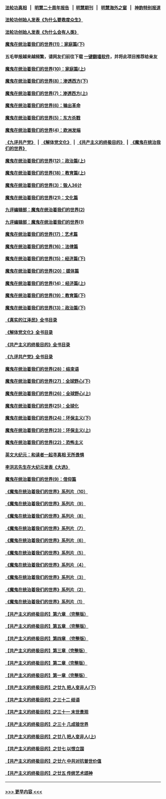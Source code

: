 #### [法轮功真相](https://github.com/gfw-breaker/truth/blob/master/README.md?t=0) &nbsp;&nbsp;|&nbsp;&nbsp; [明慧二十周年报告](https://github.com/gfw-breaker/mh-reports/blob/master/README.md?t=0) &nbsp;&nbsp;|&nbsp;&nbsp;[明慧期刊](https://github.com/gfw-breaker/mh-qikan) &nbsp;&nbsp;|&nbsp;&nbsp; [明慧海外之窗](https://github.com/gfw-breaker/mh-news/blob/master/README.md?t=0) &nbsp;&nbsp;|&nbsp;&nbsp; [神韵特别报道](https://github.com/gfw-breaker/mh-news/blob/master/shenyun.md?t=0)
#### [法轮功创始人发表《为什么要救度众生》](../pages/nsc422/n13975246.md?t=06141543) 
#### [法轮功创始人发表《为什么会有人类》](../pages/nsc422/n13912117.md?t=06141543) 
#### [魔鬼在统治着我们的世界(11)：家庭篇(下)](../pages/nsc422/n10440961.md?t=06141543) 
#### 五毛举报越来越频繁，请网友们前往下载 [一键翻墙软件](https://github.com/gfw-breaker/ssr-accounts)，并将此项目推荐给亲友
#### [魔鬼在统治着我们的世界(10)：家庭篇(上)](../pages/nsc422/n10435448.md?t=06141543) 
#### [魔鬼在统治着我们的世界(8)：渗透西方(下)](../pages/nsc422/n10429603.md?t=06141543) 
#### [魔鬼在统治着我们的世界(7)：渗透西方(上)](../pages/nsc422/n10426013.md?t=06141543) 
#### [魔鬼在统治着我们的世界(6)：输出革命](../pages/nsc422/n10421536.md?t=06141543) 
#### [魔鬼在统治着我们的世界(5)：东方杀戮](../pages/nsc422/n10417707.md?t=06141543) 
#### [魔鬼在统治着我们的世界(4)：欧洲发端](../pages/nsc422/n10414890.md?t=06141543) 
#### [《九评共产党》](https://github.com/begood0513/9ping.md/blob/master/README.md) &nbsp;|&nbsp; [《解体党文化》](../../../../jtdwh.md/blob/master/README.md)  &nbsp;|&nbsp; [《共产主义的终极目的》](../../../../gczydzjmd.md/blob/master/README.md) &nbsp;|&nbsp; [《魔鬼在统治我们的世界》](../../../../mgztzwmdsj.md/blob/master/README.md) 
#### [魔鬼在统治着我们的世界(12)：政治篇(上)](../pages/nsc422/n10444576.md?t=06141543) 
#### [魔鬼在统治着我们的世界(18)：教育篇(上)](../pages/nsc422/n10526970.md?t=06141543) 
#### [魔鬼在统治着我们的世界(3)：毁人36计](../pages/nsc422/n10411583.md?t=06141543) 
#### [魔鬼在统治着我们的世界(21)：文化篇](../pages/nsc422/n10597706.md?t=06141543) 
#### [九评编辑部：魔鬼在统治着我们的世界(2)](../pages/nsc422/n10410036.md?t=06141543) 
#### [九评编辑部：魔鬼在统治着我们的世界(1)](../pages/nsc422/n10406825.md?t=06141543) 
#### [魔鬼在统治着我们的世界(17)：艺术篇](../pages/nsc422/n10499093.md?t=06141543) 
#### [魔鬼在统治着我们的世界(16)：法律篇](../pages/nsc422/n10485969.md?t=06141543) 
#### [魔鬼在统治着我们的世界(15)：经济篇(下)](../pages/nsc422/n10469975.md?t=06141543) 
#### [魔鬼在统治着我们的世界(20)：媒体篇](../pages/nsc422/n10586579.md?t=06141543) 
#### [魔鬼在统治着我们的世界(14)：经济篇(上)](../pages/nsc422/n10457370.md?t=06141543) 
#### [魔鬼在统治着我们的世界(19)：教育篇(下)](../pages/nsc422/n10564808.md?t=06141543) 
#### [魔鬼在统治着我们的世界(13)：政治篇(下)](../pages/nsc422/n10448270.md?t=06141543) 
#### [《真实的江泽民》全书目录](../pages/nsc422/n13721399.md?t=06141543) 
#### [《解体党文化》全书目录](../pages/nsc422/n13721157.md?t=06141543) 
#### [《共产主义的终极目的》全书目录](../pages/nsc422/n13721048.md?t=06141543) 
#### [《九评共产党》全书目录](../pages/nsc422/n13708085.md?t=06141543) 
#### [魔鬼在统治着我们的世界(28)：结束语](../pages/nsc422/n10936246.md?t=06141543) 
#### [魔鬼在统治着我们的世界(27)：全球野心(下)](../pages/nsc422/n10928319.md?t=06141543) 
#### [魔鬼在统治着我们的世界(26)：全球野心(上)](../pages/nsc422/n10900318.md?t=06141543) 
#### [魔鬼在统治着我们的世界(25)：全球化](../pages/nsc422/n10788205.md?t=06141543) 
#### [魔鬼在统治着我们的世界(24)：环保主义(下)](../pages/nsc422/n10695307.md?t=06141543) 
#### [魔鬼在统治着我们的世界(23)：环保主义(上)](../pages/nsc422/n10688613.md?t=06141543) 
#### [魔鬼在统治着我们的世界(22)：恐怖主义](../pages/nsc422/n10614727.md?t=06141543) 
#### [英文大纪元：和读者一起寻真相 无所畏惧](../pages/nsc422/n12542027.md?t=06141543) 
#### [李洪志先生在大纪元发表《大选》](../pages/nsc422/n12534746.md?t=06141543) 
#### [魔鬼在统治着我们的世界(9)：信仰篇](../pages/nsc422/n10432159.md?t=06141543) 
#### [《魔鬼在统治着我们的世界》系列片（10）](../pages/nsc422/n12292670.md?t=06141543) 
#### [《魔鬼在统治着我们的世界》系列片（9）](../pages/nsc422/n12290859.md?t=06141543) 
#### [《魔鬼在统治着我们的世界》系列片（8）](../pages/nsc422/n12287445.md?t=06141543) 
#### [《魔鬼在统治着我们的世界》系列片（7）](../pages/nsc422/n12283425.md?t=06141543) 
#### [《魔鬼在统治着我们的世界》系列片（6）](../pages/nsc422/n12282314.md?t=06141543) 
#### [《魔鬼在统治着我们的世界》系列片（5）](../pages/nsc422/n12281419.md?t=06141543) 
#### [《魔鬼在统治着我们的世界》系列片（4）](../pages/nsc422/n12274024.md?t=06141543) 
#### [《魔鬼在统治着我们的世界》系列片（3）](../pages/nsc422/n12271322.md?t=06141543) 
#### [《魔鬼在统治着我们的世界》系列片（2）](../pages/nsc422/n12269049.md?t=06141543) 
#### [《魔鬼在统治着我们的世界》系列片（1）](../pages/nsc422/n12267575.md?t=06141543) 
#### [【共产主义的终极目的】第六章 （完整版）](../pages/nsc422/n11428913.md?t=06141543) 
#### [【共产主义的终极目的】第五章 （完整版）](../pages/nsc422/n11428912.md?t=06141543) 
#### [【共产主义的终极目的】第四章 （完整版）](../pages/nsc422/n11428907.md?t=06141543) 
#### [【共产主义的终极目的】第三章（完整版）](../pages/nsc422/n11428848.md?t=06141543) 
#### [【共产主义的终极目的】第二章（完整版）](../pages/nsc422/n11428831.md?t=06141543) 
#### [【共产主义的终极目的】第一章（完整版）](../pages/nsc422/n11417651.md?t=06141543) 
#### [【共产主义的终极目的】之廿九 把人变非人(下)](../pages/nsc422/n11344140.md?t=06141543) 
#### [【共产主义的终极目的】之三十二 结语](../pages/nsc422/n11360535.md?t=06141543) 
#### [【共产主义的终极目的】之三十一 末世景观](../pages/nsc422/n11351129.md?t=06141543) 
#### [【共产主义的终极目的】之三十 几成狼世界](../pages/nsc422/n11348280.md?t=06141543) 
#### [【共产主义的终极目的】之廿八 把人变非人(上)](../pages/nsc422/n11340492.md?t=06141543) 
#### [【共产主义的终极目的】之廿七 以恨立国](../pages/nsc422/n11336944.md?t=06141543) 
#### [【共产主义的终极目的】之廿六 中共对抗普世价值](../pages/nsc422/n11324785.md?t=06141543) 
#### [【共产主义的终极目的】之廿五 传统艺术颂神](../pages/nsc422/n11296396.md?t=06141543) 

----
#### [ >>> 更早内容 <<< ](../indexes/nsc422-earlier.md)
